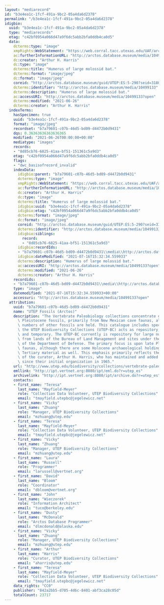 ```yaml
---
layout: "mediarecord"
id: "b3e4ea1c-1fcf-491a-9bc2-05a4da6d2378"
permalink: "/b3e4ea1c-1fcf-491a-9bc2-05a4da6d2378"
idigbio:
  uuid: "b3e4ea1c-1fcf-491a-9bc2-05a4da6d2378"
  type: "mediarecords"
  etag: "c42bf0954a066d47a9f6dc5abb2bfa0ddb4ca0d5"
  data:
    dcterms:type: "image"
    xmpRights:WebStatement: "https://web.corral.tacc.utexas.edu/UAF/arctos/mediaUploads/20170607/5_290.jpg"
    ac:furtherInformationURL: "http://arctos.database.museum/media/10499133"
    dc:creator: "Arthur H. Harris"
    dc:type: "image"
    dcterms:title: "Humerus of large molossid bat."
    dcterms:format: "image/jpeg"
    dc:format: "image/jpeg"
    coreid: "http://arctos.database.museum/guid/UTEP:ES:5-290?seid=3180257"
    dcterms:identifier: "http://arctos.database.museum/media/10499133"
    dcterms:description: "Humerus of large molossid bat."
    ac:accessURI: "http://arctos.database.museum/media/10499133?open"
    dcterms:modified: "2021-06-26"
    dcterms:creator: "Arthur H. Harris"
  indexTerms:
    hasSpecimen: true
    uuid: "b3e4ea1c-1fcf-491a-9bc2-05a4da6d2378"
    format: "image/jpeg"
    recordset: "b7a79601-c07b-46d5-bd09-d4472b0d9431"
    dqs: 0.36363636363636365
    modified: "2021-06-26T00:00:00+00:00"
    mediatype: "images"
    records:
    - "8d85cb76-6825-41aa-bf51-151361c5a9d3"
    etag: "c42bf0954a066d47a9f6dc5abb2bfa0ddb4ca0d5"
    flags:
    - "dwc_basisofrecord_invalid"
    indexData:
      idigbio:parent: "b7a79601-c07b-46d5-bd09-d4472b0d9431"
      dcterms:type: "image"
      xmpRights:WebStatement: "https://web.corral.tacc.utexas.edu/UAF/arctos/mediaUploads/20170607/5_290.jpg"
      ac:furtherInformationURL: "http://arctos.database.museum/media/10499133"
      dc:creator: "Arthur H. Harris"
      dc:type: "image"
      dcterms:title: "Humerus of large molossid bat."
      idigbio:uuid: "b3e4ea1c-1fcf-491a-9bc2-05a4da6d2378"
      idigbio:etag: "c42bf0954a066d47a9f6dc5abb2bfa0ddb4ca0d5"
      dcterms:format: "image/jpeg"
      dc:format: "image/jpeg"
      coreid: "http://arctos.database.museum/guid/UTEP:ES:5-290?seid=3180257"
      dcterms:identifier: "http://arctos.database.museum/media/10499133"
      idigbio:siblings:
        record:
        - "8d85cb76-6825-41aa-bf51-151361c5a9d3"
      idigbio:recordIds:
      - "b7a79601-c07b-46d5-bd09-d4472b0d9431\\media\\http://arctos.database.museum/media/10499133"
      idigbio:dateModified: "2021-07-16T15:32:34.559933"
      dcterms:description: "Humerus of large molossid bat."
      ac:accessURI: "http://arctos.database.museum/media/10499133?open"
      dcterms:modified: "2021-06-26"
      dcterms:creator: "Arthur H. Harris"
    recordids:
    - "b7a79601-c07b-46d5-bd09-d4472b0d9431\\media\\http://arctos.database.museum/media/10499133"
    type: "image"
    datemodified: "2021-07-16T15:32:34.559933+00:00"
    accessuri: "http://arctos.database.museum/media/10499133?open"
  attribution:
    uuid: "b7a79601-c07b-46d5-bd09-d4472b0d9431"
    name: "UTEP Fossils (Arctos)"
    description: "The Vertebrate Paleobiology collections concentrate on Southwestern\
      \ Pleistocene fossils, primarily from New Mexican cave faunas, although small\
      \ numbers of other fossils are held. This catalogue includes specimens for which\
      \ the UTEP Biodiversity Collections (UTEP-BC) acts as repository, both permanent\
      \ and temporary. The UTEP-BC currently is repository for large numbers of specimens\
      \ from lands of the Bureau of Land Management and sites under the jurisdiction\
      \ of the Department of Defense. The primary focus is upon late Pleistocene Southwestern\
      \ faunas, although there are some Holocene archaeological holdings and some\
      \ Tertiary material as well. This emphasis primarily reflects the research interests\
      \ of the curator, Arthur H. Harris, who has maintained and added to the collections\
      \ since their initial organization in 1965."
    url: "http://www.utep.edu/biodiversity/collections/vertebrate-paleobiology.html"
    emllink: "http://ipt.vertnet.org:8080/ipt/eml.do?r=utep_es"
    archivelink: "http://ipt.vertnet.org:8080/ipt/archive.do?r=utep_es"
    contacts:
    - first_name: "Teresa"
      last_name: "Mayfield-Meyer"
      role: "Collection Data Volunteer, UTEP Biodiversity Collections"
      email: "tmayfield.utepbc@jegelewicz.net"
    - first_name: "Vicky"
      last_name: "Zhuang"
      role: "Manager, UTEP Biodiversity Collections"
      email: "mzhuang@utep.edu"
    - first_name: "Teresa"
      last_name: "Mayfield-Meyer"
      role: "Collection Data Volunteer, UTEP Biodiversity Collections"
      email: "tmayfield.utepbc@jegelewicz.net"
    - first_name: "Vicky"
      last_name: "Zhuang"
      role: "Manager, UTEP Biodiversity Collections"
      email: "mzhuang@utep.edu"
    - first_name: "Laura"
      last_name: "Russell"
      role: "Programmer"
      email: "larussell@vertnet.org"
    - first_name: "David"
      last_name: "Bloom"
      role: "Coordinator"
      email: "dbloom@vertnet.org"
    - first_name: "John"
      last_name: "Wieczorek"
      role: "Information Architect"
      email: "tuco@berkeley.edu"
    - first_name: "Dusty"
      last_name: "McDonald"
      role: "Arctos Database Programmer"
      email: "dlmcdonald@alaska.edu"
    - first_name: "Vicky"
      last_name: "Zhuang"
      role: "Manager, UTEP Biodiversity Collections"
      email: "mzhuang@utep.edu"
    - first_name: "Arthur"
      last_name: "Harris"
      role: "Curator, UTEP Biodiversity Collections"
      email: "aharris@utep.edu"
    - first_name: "Teresa"
      last_name: "Mayfield-Meyer"
      role: "Collection Data Volunteer, UTEP Biodiversity Collections"
      email: "tmayfield.utepbc@jegelewicz.net"
    data_rights: "CC0"
    publisher: "842a2bb5-d705-4d6c-8401-abf3ca28c05d"
    totalCount: 23717
---
```

